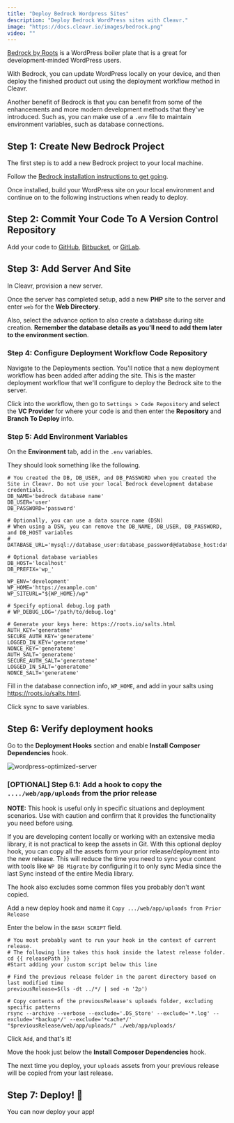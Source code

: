 ```yaml
---
title: "Deploy Bedrock Wordpress Sites"
description: "Deploy Bedrock WordPress sites with Cleavr."
image: "https://docs.cleavr.io/images/bedrock.png"
video: ""
---
```


[Bedrock by Roots](https://roots.io/bedrock/) is a WordPress boiler plate that is a great for development-minded WordPress users.

With Bedrock, you can update WordPress locally on your device, and then deploy the finished product out using the deployment workflow method in Cleavr.

Another benefit of Bedrock is that you can benefit from some of the enhancements and more modern development methods that they've introduced. Such as, you can
make use of a `.env` file to maintain environment variables, such as database connections.

## Step 1: Create New Bedrock Project

The first step is to add a new Bedrock project to your local machine.

Follow the [Bedrock installation instructions to get going](https://roots.io/docs/bedrock/master/installation/).

Once installed, build your WordPress site on your local environment and continue on to the following instructions when ready to deploy.

## Step 2: Commit Your Code To A Version Control Repository

Add your code to [GitHub](https://github.com/), [Bitbucket](https://bitbucket.org/), or [GitLab](https://gitlab.com/).

## Step 3: Add Server And Site

In Cleavr, provision a new server.

Once the server has completed setup, add a new **PHP** site to the server and enter `web` for the **Web Directory**.

Also, select the advance option to also create a database during site creation. **Remember the database details as you'll need to add them later to the environment section**.

### Step 4: Configure Deployment Workflow Code Repository

Navigate to the Deployments section. You'll notice that a new deployment workflow has been added after adding the site. This is the master deployment workflow that we'll configure to deploy the Bedrock site to the
server.

Click into the workflow, then go to `Settings > Code Repository` and select the **VC Provider** for where your code is and then enter the **Repository** and **Branch To Deploy** info.

### Step 5: Add Environment Variables

On the **Environment** tab, add in the `.env` variables.

They should look something like the following.

```
# You created the DB, DB_USER, and DB_PASSWORD when you created the Site in Cleavr. Do not use your local Bedrock development database credentials.
DB_NAME='bedrock database name'
DB_USER='user'
DB_PASSWORD='password'

# Optionally, you can use a data source name (DSN)
# When using a DSN, you can remove the DB_NAME, DB_USER, DB_PASSWORD, and DB_HOST variables
# DATABASE_URL='mysql://database_user:database_password@database_host:database_port/database_name'

# Optional database variables
DB_HOST='localhost'
DB_PREFIX='wp_'

WP_ENV='development'
WP_HOME='https://example.com'
WP_SITEURL="${WP_HOME}/wp"

# Specify optional debug.log path
# WP_DEBUG_LOG='/path/to/debug.log'

# Generate your keys here: https://roots.io/salts.html
AUTH_KEY='generateme'
SECURE_AUTH_KEY='generateme'
LOGGED_IN_KEY='generateme'
NONCE_KEY='generateme'
AUTH_SALT='generateme'
SECURE_AUTH_SALT='generateme'
LOGGED_IN_SALT='generateme'
NONCE_SALT='generateme'
```

Fill in the database connection info, `WP_HOME`, and add in your salts using https://roots.io/salts.html.

Click sync to save variables.

## Step 6: Verify deployment hooks

Go to the **Deployment Hooks** section and enable **Install Composer Dependencies** hook.

![wordpress-optimized-server](/images/wp-lb/wordplate-deployment-hooks.png)

### [OPTIONAL] Step 6.1: Add a hook to copy the `..../web/app/uploads` from the prior release

**NOTE:** This hook is useful only in specific situations and deployment scenarios. Use with caution and confirm that it provides the functionality you need before using. 

If you are developing content locally or working with an extensive media library, it is not practical to keep the assets in Git. With this optional deploy hook, you can copy all the assets form your prior release/deployment into the new release. This will reduce the time you need to sync your content with tools like `WP DB Migrate` by configuring it to only sync Media since the last Sync instead of the entire Media library.

The hook also excludes some common files you probably don't want copied. 

Add a new deploy hook and name it `Copy .../web/app/uploads from Prior Release`

Enter the below in the `BASH SCRIPT` field.

```
# You most probably want to run your hook in the context of current release.
# The following line takes this hook inside the latest release folder.
cd {{ releasePath }}
#Start adding your custom script below this line

# Find the previous release folder in the parent directory based on last modified time
previousRelease=$(ls -dt ../*/ | sed -n '2p')

# Copy contents of the previousRelease's uploads folder, excluding specific patterns
rsync --archive --verbose --exclude='.DS_Store' --exclude='*.log' --exclude='*backup*/' --exclude='*cache*/' "$previousRelease/web/app/uploads/" ./web/app/uploads/
```

Click `Add`, and that's it!

Move the hook just below the **Install Composer Dependencies** hook.

The next time you deploy, your `uploads` assets from your previous release will be copied from your last release. 

## Step 7: Deploy! 🚀

You can now deploy your app!
